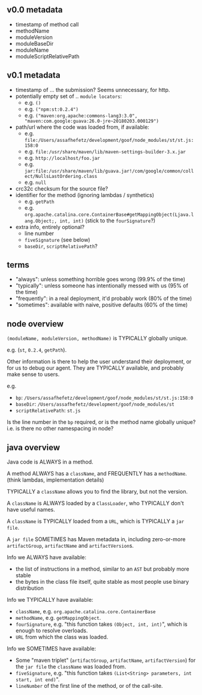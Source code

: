 ## v0.0 metadata

 * timestamp of method call
 * methodName
 * moduleVersion
 * moduleBaseDir
 * moduleName
 * moduleScriptRelativePath

## v0.1 metadata
 * timestamp of ... the submission? Seems unnecessary, for http.
 * potentially empty set of .. `module locators`:
   * e.g. `()`
   * e.g. `("npm:st:0.2.4")`
   * e.g. `("maven:org.apache:commons-lang3:3.0", "maven:com.google:guava:26.0-jre~20180203.000129")`
 * path/url where the code was loaded from, if available:
   * e.g. `file:/Users/assafhefetz/development/goof/node_modules/st/st.js:158:0`
   * e.g. `file:/usr/share/maven/lib/maven-settings-builder-3.x.jar`
   * e.g. `http://localhost/foo.jar`
   * e.g. `jar:file:/usr/share/maven/lib/guava.jar!/com/google/common/collect/NullsLastOrdering.class`
   * e.g. `null`
 * crc32c checksum for the source file?
 * identifier for the method (ignoring lambdas / synthetics)
   * e.g. `getPath`
   * e.g. `org.apache.catalina.core.ContainerBase#getMappingObject(Ljava.lang.Object;, int, int)` (stick to the `fourSignature`?)
 * extra info, entirely optional?
   * line number
   * `fiveSignature` (see below)
   * `baseDir`, `scriptRelativePath`?

## terms

 * "always": unless something horrible goes wrong (99.9% of the time)
 * "typically": unless someone has intentionally messed with us (95% of the time)
 * "frequently": in a real deployment, it'd probably work (80% of the time)
 * "sometimes": available with naive, positive defaults (60% of the time)

## node overview

`(moduleName, moduleVersion, methodName)` is TYPICALLY globally unique.

e.g. (`st`, `0.2.4`, `getPath`).

Other information is there to help the user understand their deployment, or for us
to debug our agent. They are TYPICALLY available, and probably make sense to users.

e.g.

 * `bp`: `/Users/assafhefetz/development/goof/node_modules/st/st.js:158:0`
 * `baseDir`: `/Users/assafhefetz/development/goof/node_modules/st`
 * `scriptRelativePath`: `st.js`

Is the line number in the `bp` required, or is the method name globally unique?
i.e. is there no other namespacing in node?

## java overview

Java code is ALWAYS in a method.

A method ALWAYS has a `className`, and FREQUENTLY has a `methodName`. (think lambdas, implementation details)

TYPICALLY a `className` allows you to find the library, but not the version.

A `className` is ALWAYS loaded by a `ClassLoader`, who TYPICALLY don't have useful names.

A `className` is TYPICALLY loaded from a `URL`, which is TYPICALLY a `jar file`.

A `jar file` SOMETIMES has Maven metadata in, including zero-or-more
 `artifactGroup`, `artifactName` and `artifactVersion`s.

Info we ALWAYS have available:

 * the list of instructions in a method, similar to an `AST` but probably more stable
 * the bytes in the class file itself, quite stable as most people use binary distribution

Info we TYPICALLY have available:

 * `className`, e.g. `org.apache.catalina.core.ContainerBase`
 * `methodName`, e.g. `getMappingObject`.
 * `fourSignature`, e.g. "this function takes `(Object, int, int)`", which is enough to resolve overloads.
 * `URL` from which the class was loaded.

Info we SOMETIMES have available:

 * Some "maven triplet" (`artifactGroup`, `artifactName`, `artifactVersion`) for the `jar file`
    the `className` was loaded from.
 * `fiveSignature`, e.g. "this function takes `(List<String> parameters, int start, int end)`".
 * `lineNumber` of the first line of the method, or of the call-site.
